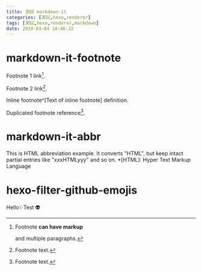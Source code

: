 ```yaml
---
title: 測試 markdown-it
categories: [測試,hexo,renderer]
tags: [測試,hexo,renderer,markdown]
date: 2018-03-04 18:46:32
---
```


# markdown-it-footnote
Footnote 1 link[^first].

Footnote 2 link[^second].

Inline footnote^[Text of inline footnote] definition.

Duplicated footnote reference[^second].

[^first]: Footnote **can have markup**

    and multiple paragraphs.

[^second]: Footnote text.

# markdown-it-abbr
This is HTML abbreviation example.
It converts "HTML", but keep intact partial entries like "xxxHTMLyyy" and so on.
*[HTML]: Hyper Text Markup Language

# hexo-filter-github-emojis

Hello:sparkles:Test
:alien: